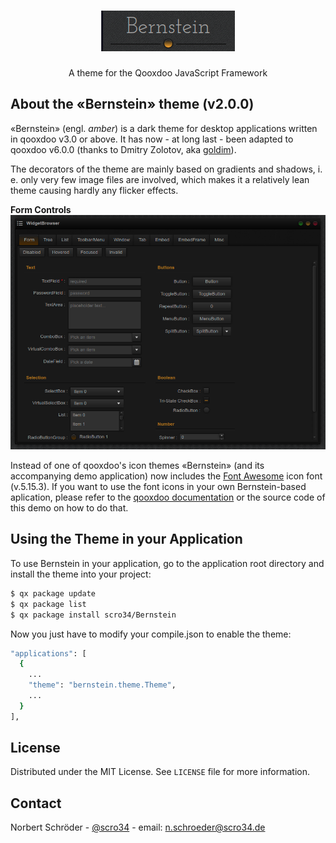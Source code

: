 <!-- PROJECT LOGO -->
<br />
<p align="center">
  <a href="https://github.com/scro34/Bernstein">
    <img src="bernstein.png" alt="Logo">
  </a>

  <h3 align="center"></h3>

  <p align="center">
    A theme for the Qooxdoo JavaScript Framework
  </p>
</p>

<!-- ABOUT THE PROJECT -->
## About the &laquo;Bernstein&raquo; theme (v2.0.0)

<p>&laquo;Bernstein&raquo; (engl. <i>amber</i>) is a dark theme for desktop applications written in qooxdoo v3.0 or above. It has now - at long last - been adapted to qooxdoo v6.0.0 (thanks to Dmitry Zolotov, aka <a href="https://github.com/goldim" target="_blank">goldim</a>).</p>
<p>The decorators of the theme are mainly based on gradients and shadows, i. e.
only very few image files are involved, which makes it a relatively lean theme causing hardly any flicker effects.</p>

**Form Controls**
<img src="widgetbrowser.png" alt="Screen shot example">

<p>Instead of one of qooxdoo's icon themes &laquo;Bernstein&raquo; (and its accompanying demo application) now includes the <a href="https://fontawesome.com" target="_blank">Font Awesome</a> icon font (v.5.15.3). If you want to use the font icons in your own Bernstein-based aplication, please refer to the <a href="https://qooxdoo.org/documentation/6.0/#/development/howto/icon_fonts?id=using-icon-fonts" target="_blank">qooxdoo documentation</a> or the source code of this demo on how to do that.</p>

<!-- GETTING STARTED -->
## Using the Theme in your Application
To use Bernstein in your application, go to the application root directory and install the theme into your project:
```sh
$ qx package update
$ qx package list
$ qx package install scro34/Bernstein
```
Now you just have to modify your compile.json to enable the theme:
```sh
"applications": [
  {
    ...
    "theme": "bernstein.theme.Theme",
    ...
  }
],
```

<!-- LICENSE -->
## License

Distributed under the MIT License. See `LICENSE` file for more information.

<!-- CONTACT -->
## Contact

Norbert Schröder - [@scro34](http://scro34.de/) - email: n.schroeder@scro34.de